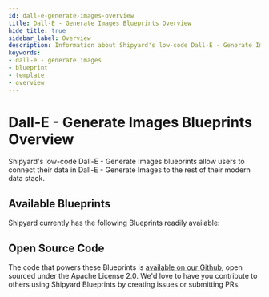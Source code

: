 ```yaml
---
id: dall-e-generate-images-overview
title: Dall-E - Generate Images Blueprints Overview
hide_title: true
sidebar_label: Overview
description: Information about Shipyard's low-code Dall-E - Generate Images templates.
keywords:
- dall-e - generate images
- blueprint
- template
- overview
---
```


# Dall-E - Generate Images Blueprints Overview

Shipyard's low-code Dall-E - Generate Images blueprints allow users to connect their data in Dall-E - Generate Images to the rest of their modern data stack.

## Available Blueprints
Shipyard currently has the following Blueprints readily available: 

## Open Source Code
The code that powers these Blueprints is [available on our Github](None), open sourced under the Apache License 2.0. We'd love to have you contribute to others using Shipyard Blueprints by creating issues or submitting PRs.
